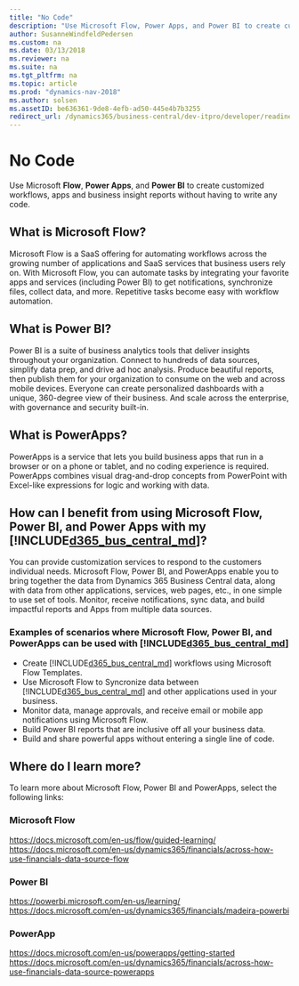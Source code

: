 ```yaml
---
title: "No Code"
description: "Use Microsoft Flow, Power Apps, and Power BI to create customized workflows, apps and business insight reports."
author: SusanneWindfeldPedersen
ms.custom: na
ms.date: 03/13/2018
ms.reviewer: na
ms.suite: na
ms.tgt_pltfrm: na
ms.topic: article
ms.prod: "dynamics-nav-2018"
ms.author: solsen
ms.assetID: be636361-9de8-4efb-ad50-445e4b7b3255
redirect_url: /dynamics365/business-central/dev-itpro/developer/readiness/readiness-no-code
---
```


# No Code
Use Microsoft **Flow**, **Power Apps**, and **Power BI** to create customized workflows, apps and business insight reports without having to write any code.  

## What is Microsoft Flow? 
Microsoft Flow is a SaaS offering for automating workflows across the growing number of applications and SaaS services that business users rely on. With Microsoft Flow, you can automate tasks by integrating your favorite apps and services (including Power BI) to get notifications, synchronize files, collect data, and more. Repetitive tasks become easy with workflow automation. 
 
## What is Power BI? 
Power BI is a suite of business analytics tools that deliver insights throughout your organization. Connect to hundreds of data sources, simplify data prep, and drive ad hoc analysis. Produce beautiful reports, then publish them for your organization to consume on the web and across mobile devices. Everyone can create personalized dashboards with a unique, 360-degree view of their business. And scale across the enterprise, with governance and security built-in. 
 
## What is PowerApps? 
PowerApps is a service that lets you build business apps that run in a browser or on a phone or tablet, and no coding experience is required. PowerApps combines visual drag-and-drop concepts from PowerPoint with Excel-like expressions for logic and working with data. 
 
## How can I benefit from using Microsoft Flow, Power BI, and Power Apps with my [!INCLUDE[d365_bus_central_md](../includes/d365_bus_central_md.md)]? 
You can provide customization services to respond to the customers individual needs. Microsoft Flow, Power BI, and PowerApps enable you to bring together the data from Dynamics 365 Business Central data, along with data from other applications, services, web pages, etc., in one simple to use set of tools. Monitor, receive notifications, sync data, and build impactful reports and Apps from multiple data sources.   

### Examples of scenarios where Microsoft Flow, Power BI, and PowerApps can be used with [!INCLUDE[d365_bus_central_md](../includes/d365_bus_central_md.md)] 
- Create [!INCLUDE[d365_bus_central_md](../includes/d365_bus_central_md.md)] workflows using Microsoft Flow Templates. 
- Use Microsoft Flow to Syncronize data between [!INCLUDE[d365_bus_central_md](../includes/d365_bus_central_md.md)] and other applications used in your business. 
- Monitor data, manage approvals, and receive email or mobile app notifications using Microsoft Flow. 
- Build Power BI reports that are inclusive off all your business data. 
- Build and share powerful apps without entering a single line of code. 
 
## Where do I learn more? 
To learn more about Microsoft Flow, Power BI and PowerApps, select the following links:  

### Microsoft Flow 
https://docs.microsoft.com/en-us/flow/guided-learning/ 
https://docs.microsoft.com/en-us/dynamics365/financials/across-how-use-financials-data-source-flow 

### Power BI 
https://powerbi.microsoft.com/en-us/learning/ 
https://docs.microsoft.com/en-us/dynamics365/financials/madeira-powerbi 
 
### PowerApp 
https://docs.microsoft.com/en-us/powerapps/getting-started 
https://docs.microsoft.com/en-us/dynamics365/financials/across-how-use-financials-data-source-powerapps 


